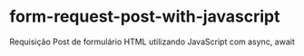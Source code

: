 # form-request-post-with-javascript
 Requisição Post de formulário HTML utilizando JavaScript com async, await
